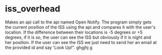 # iss_overhead
Makes an api call to the api named Open Notify.
The program simply gets the current position of the ISS using the api and compares it with the user's location. If the difference between their locations is -5 degrees or +5 degrees,
if it is so, the user can see the ISS but obviously if it is night and her position. 
If the user can see the ISS we just need to send her an email at the provided id and say 'Look Up!".
ghgjhj
g
